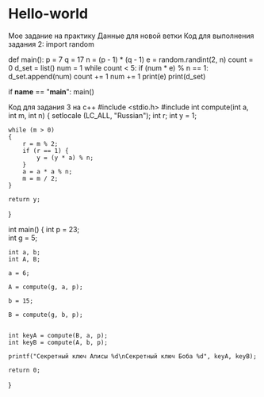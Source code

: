 # Hello-world
Мое задание на практику
Данные для новой ветки
Код для выполнения задания 2:
import random

def main():
p = 7
q = 17
n = (p - 1) * (q - 1)
e = random.randint(2, n)
count = 0
d_set = list()
num = 1
while count < 5:
if (num * e) % n == 1:
d_set.append(num)
count += 1
num += 1
print(e)
print(d_set)

if __name__ == "__main__":
main()




Код для задания 3 на с++
#include <stdio.h>
#include <iostream>
int compute(int a, int m, int n)
{
setlocale (LC_ALL, "Russian");
    int r;
    int y = 1;

    while (m > 0)
    {
        r = m % 2;
        if (r == 1) {
            y = (y * a) % n;
        }
        a = a * a % n;
        m = m / 2;
    }

    return y;
}

int main()
{
    int p = 23;       
    int g = 5;        

    int a, b;    
    int A, B;    

    a = 6;        

    A = compute(g, a, p);

    b = 15;      

    B = compute(g, b, p);


    int keyA = compute(B, a, p);
    int keyB = compute(A, b, p);

    printf("Секретный ключ Алисы %d\nСекретный ключ Боба %d", keyA, keyB);

    return 0;
}
